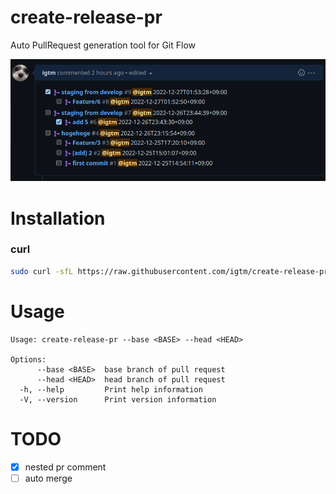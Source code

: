 # create-release-pr

Auto PullRequest generation tool for Git Flow

![image](./docs/pr-example.png "image")

# Installation

### curl

```sh
sudo curl -sfL https://raw.githubusercontent.com/igtm/create-release-pr/master/install.sh | sudo sh -s -- -b=/usr/local/bin
```

# Usage

```
Usage: create-release-pr --base <BASE> --head <HEAD>

Options:
      --base <BASE>  base branch of pull request
      --head <HEAD>  head branch of pull request
  -h, --help         Print help information
  -V, --version      Print version information
```

# TODO

- [x] nested pr comment
- [ ] auto merge
